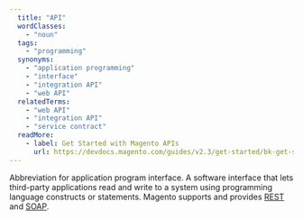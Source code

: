 ```yaml
---
  title: "API"
  wordClasses:
    - "noun"
  tags:
    - "programming"
  synonyms:
    - "application programming"
    - "interface"
    - "integration API"
    - "web API"
  relatedTerms:
    - "web API"
    - "integration API"
    - "service contract"
  readMore:
    - label: Get Started with Magento APIs
      url: https://devdocs.magento.com/guides/v2.3/get-started/bk-get-started-api.html
---
```

Abbreviation for application program interface. A software interface that lets third-party applications read and write to a system using programming language constructs or statements. Magento supports and provides [REST](https://devdocs.magento.com/guides/v2.3/get-started/rest_front.html) and [SOAP](https://devdocs.magento.com/guides/v2.3/get-started/soap/soap-web-api-calls.html).
